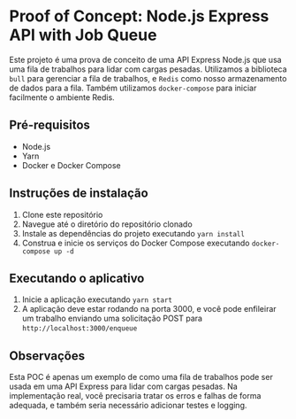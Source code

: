 # Proof of Concept: Node.js Express API with Job Queue

Este projeto é uma prova de conceito de uma API Express Node.js que usa uma fila de trabalhos para lidar com cargas pesadas. Utilizamos a biblioteca `bull` para gerenciar a fila de trabalhos, e `Redis` como nosso armazenamento de dados para a fila. Também utilizamos `docker-compose` para iniciar facilmente o ambiente Redis.

## Pré-requisitos

- Node.js
- Yarn
- Docker e Docker Compose

## Instruções de instalação

1. Clone este repositório
2. Navegue até o diretório do repositório clonado
3. Instale as dependências do projeto executando `yarn install`
4. Construa e inicie os serviços do Docker Compose executando `docker-compose up -d`

## Executando o aplicativo

1. Inicie a aplicação executando `yarn start`
2. A aplicação deve estar rodando na porta 3000, e você pode enfileirar um trabalho enviando uma solicitação POST para `http://localhost:3000/enqueue`

## Observações

Esta POC é apenas um exemplo de como uma fila de trabalhos pode ser usada em uma API Express para lidar com cargas pesadas. Na implementação real, você precisaria tratar os erros e falhas de forma adequada, e também seria necessário adicionar testes e logging.


